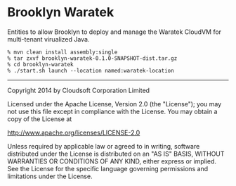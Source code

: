 Brooklyn Waratek
================

Entities to allow Brooklyn to deploy and manage the Waratek CloudVM for multi-tenant virualized Java.

    % mvn clean install assembly:single
    % tar zxvf brooklyn-waratek-0.1.0-SNAPSHOT-dist.tar.gz
    % cd brooklyn-waratek
    % ./start.sh launch --location named:waratek-location

----
Copyright 2014 by Cloudsoft Corporation Limited

Licensed under the Apache License, Version 2.0 (the "License");
you may not use this file except in compliance with the License.
You may obtain a copy of the License at

http://www.apache.org/licenses/LICENSE-2.0

Unless required by applicable law or agreed to in writing, software
distributed under the License is distributed on an "AS IS" BASIS,
WITHOUT WARRANTIES OR CONDITIONS OF ANY KIND, either express or implied.
See the License for the specific language governing permissions and
limitations under the License.
